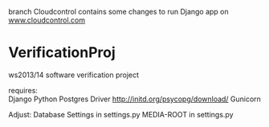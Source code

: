 branch Cloudcontrol contains some changes to run Django app on
www.cloudcontrol.com


VerificationProj
================

ws2013/14 software verification project 



requires:  
  Django
  Python Postgres Driver   http://initd.org/psycopg/download/
  Gunicorn
  
Adjust: 
  Database Settings in settings.py 
  MEDIA-ROOT in settings.py
